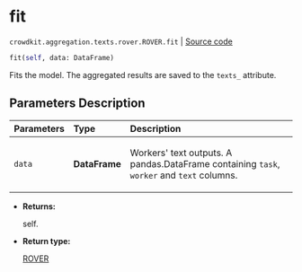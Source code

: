 # fit
`crowdkit.aggregation.texts.rover.ROVER.fit` | [Source code](https://github.com/Toloka/crowd-kit/blob/v1.1.0.rc4/crowdkit/aggregation/texts/rover.py#L71)

```python
fit(self, data: DataFrame)
```

Fits the model. The aggregated results are saved to the `texts_` attribute.

## Parameters Description

| Parameters | Type | Description |
| :----------| :----| :-----------|
`data`|**DataFrame**|<p>Workers&#x27; text outputs. A pandas.DataFrame containing `task`, `worker` and `text` columns.</p>

* **Returns:**

  self.

* **Return type:**

  [ROVER](crowdkit.aggregation.texts.rover.ROVER.md)
